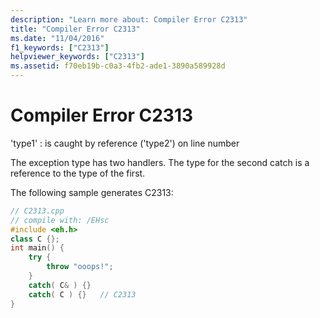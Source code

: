 ```yaml
---
description: "Learn more about: Compiler Error C2313"
title: "Compiler Error C2313"
ms.date: "11/04/2016"
f1_keywords: ["C2313"]
helpviewer_keywords: ["C2313"]
ms.assetid: f70eb19b-c0a3-4fb2-ade1-3890a589928d
---
```

# Compiler Error C2313

'type1' : is caught by reference ('type2') on line number

The exception type has two handlers. The type for the second catch is a reference to the type of the first.

The following sample generates C2313:

```cpp
// C2313.cpp
// compile with: /EHsc
#include <eh.h>
class C {};
int main() {
    try {
        throw "ooops!";
    }
    catch( C& ) {}
    catch( C ) {}   // C2313
}
```
